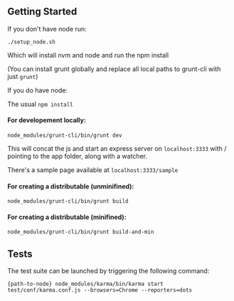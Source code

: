 ## Getting Started

If you don't have node run:

`./setup_node.sh`

Which will install nvm and node and run the npm install

(You can install grunt globally and replace all local paths to grunt-cli with just `grunt`)

If you do have node:

The usual `npm install`

#### For developement locally:

`node_modules/grunt-cli/bin/grunt dev`

This will concat the js and start an express server on `localhost:3333` with / pointing to the app folder, along with a watcher.

There's a sample page available at `localhost:3333/sample`

#### For creating a distributable (unminifined):

`node_modules/grunt-cli/bin/grunt build`

#### For creating a distributable (minifined):

`node_modules/grunt-cli/bin/grunt build-and-min`

## Tests 

The test suite can be launched by triggering the following command:

`{path-to-node} node_modules/karma/bin/karma start test/conf/karma.conf.js --browsers=Chrome --reporters=dots`